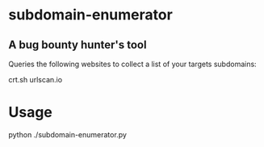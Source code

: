# subdomain-enumerator

## A bug bounty hunter's tool

Queries the following websites to collect a list of your targets subdomains:

crt.sh
urlscan.io

# Usage

python ./subdomain-enumerator.py 